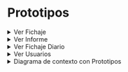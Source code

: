# Prototipos

<details>
<summary>Ver Fichaje</summary>

|  |  |
| -- | -- |
| ![](../../imagenes/casosDeUso/detalles/) | [Codigo PUML](../../modelosUML/casosDeUso/detalles/verFichaje.puml) |

</details>

<details>
<summary>Ver Informe</summary>

|  |
| -- |
| ![](../../imagenes/prototipos/informe/generarInforme.png) |
| ![](../../imagenes/prototipos/informe/informeDescargado.png) |

</details>

<details>
<summary> Ver Fichaje Diario </summary>


![](../../imagenes/prototipos/fichajeDiario/verFichajeDiario.png)

</details>

<details>
<summary> Ver Usuarios </summary>

|  |
| -- |
| ![](../../imagenes/prototipos/usuarios/VerUsuario.png) |

</details>

<details>
<summary>Diagrama de contexto con Prototipos</summary>

|  |  |
| -- | -- |
| ![](../../imagenes/prototipos/) | [Codigo PUML](../../modelosUML/prototipos/contexto.puml) |

</details>
